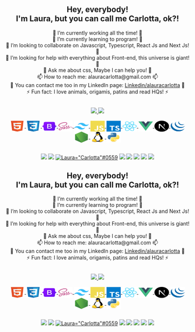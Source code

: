 ## <div align="center"> Hey, everybody! </br> I'm Laura, but you can call me Carlotta, ok?!</div>

<div align="center"> 🔭 I’m currently working all the time! 🔭 </div>
<div align="center"> 🌱 I’m currently learning to program! 🌱 </div>
<div align="center"> 👯 I’m looking to collaborate on Javascript, Typescript, React Js and Next Js! 👯 </div>
<div align="center"> 🤔 I’m looking for help with everything about Front-end, this universe is giant! 🤔 </div>
<div align="center"> 💬 Ask me about css, Maybe I can help you! 💬 </div>
<div align="center"> 📫 How to reach me: alauracarlotta@gmail.com 📫 </div>
<div align="center"> 🚀 You can contact me too in my LinkedIn page: <a href="https://www.linkedin.com/in/alauracarlotta" target="_blank">Linkedin/alauracarlotta</a> 🚀 </div>
<div align="center"> ⚡ Fun fact: I love animals, origamis, patins and read HQs! ⚡ </div>

##

<div align="center">
  <a href="https://github.com/alauracarlotta">
  <!-- Troque "seu-nome.vercel.app" pela sua URL do Vercel -->
  <img height="180em" src="https://seu-nome.vercel.app/api?username=alauracarlotta&show_icons=true&theme=radical&count_private=true&include_all_commits=true"/>
  <img height="180em" src="https://seu-nome.vercel.app/api/top-langs/?username=alauracarlotta&layout=compact&langs_count=8&theme=radical"/>
</div>

<div align="center" style="display: inline_block"><br>
  <img align="center" alt="HTML" height="30" width="40" src="https://raw.githubusercontent.com/devicons/devicon/master/icons/html5/html5-original.svg">
  <img align="center" alt="CSS" height="30" width="40" src="https://raw.githubusercontent.com/devicons/devicon/master/icons/css3/css3-original.svg">
  <img align="center" alt="Bootstrap" height="30" width="40" src="https://raw.githubusercontent.com/devicons/devicon/master/icons/bootstrap/bootstrap-original.svg">
  <img align="center" alt="SASS" height="30" width="40" src="https://raw.githubusercontent.com/devicons/devicon/master/icons/sass/sass-original.svg">
  <img align="center" alt="Tailwind" height="30" width="40" src="https://raw.githubusercontent.com/devicons/devicon/master/icons/tailwindcss/tailwindcss-original.svg">
  <img align="center" alt="Js" height="30" width="40" src="https://raw.githubusercontent.com/devicons/devicon/master/icons/javascript/javascript-plain.svg">
  <img align="center" alt="Ts" height="30" width="40" src="https://raw.githubusercontent.com/devicons/devicon/master/icons/typescript/typescript-plain.svg">
  <img align="center" alt="React" height="30" width="40" src="https://raw.githubusercontent.com/devicons/devicon/master/icons/react/react-original.svg">
  <img align="center" alt="Vue" height="30" width="40" src="https://raw.githubusercontent.com/devicons/devicon/master/icons/vuejs/vuejs-original.svg">
  <img align="center" alt="Next" height="30" width="40" src="https://raw.githubusercontent.com/devicons/devicon/master/icons/nextjs/nextjs-original.svg">
  <img align="center" alt="jQuery" height="30" width="40" src="https://raw.githubusercontent.com/devicons/devicon/master/icons/jquery/jquery-original.svg">
  <img align="center" alt="Node" height="30" width="40" src="https://raw.githubusercontent.com/devicons/devicon/master/icons/nodejs/nodejs-original.svg">
  <img align="center" alt="Linux" height="30" width="40" src="https://raw.githubusercontent.com/devicons/devicon/master/icons/linux/linux-original.svg">
  <img align="center" alt="Python" height="30" width="40" src="https://raw.githubusercontent.com/devicons/devicon/master/icons/python/python-original.svg">
</div>
  
##

<div align="center">
  <a href="https://www.instagram.com/alauracarlotta" target="_blank"><img src="https://img.shields.io/badge/-Instagram-%23E4405F?style=for-the-badge&logo=instagram&logoColor=white"></a>
  <a href="https://medium.com/@laura.carlotta" target="_blank"><img src="https://img.shields.io/badge/Medium-12100E?style=for-the-badge&logo=medium&logoColor=white"></a>
  <a href="https://discord.gg" target="_blank"><img src="https://img.shields.io/badge/Discord-7289DA?style=for-the-badge&logo=discord&logoColor=white" alt='Laura="Carlotta"#0559'></a>
  <a href="https://www.twitch.tv/lauracarlottadev" target="_blank"><img src="https://img.shields.io/badge/Twitch-9146FF?style=for-the-badge&logo=twitch&logoColor=white"></a>
  <a href="https://gitlab.com/laura.carlotta" target="_blank"><img src="https://img.shields.io/badge/GitLab-330F63?style=for-the-badge&logo=gitlab&logoColor=white"></a>
  <a href="https://open.spotify.com/user/22wimu6j4yf2ixziofbzpunta" target="_blank"><img src="https://img.shields.io/badge/Spotify-1ED760?&style=for-the-badge&logo=spotify&logoColor=white"></a> 
  <a href="mailto:alauracarlotta@gmail.com"><img src="https://img.shields.io/badge/-Gmail-%23333?style=for-the-badge&logo=gmail&logoColor=white"></a>
  <a href="https://www.linkedin.com/in/alauracarlotta" target="_blank"><img src="https://img.shields.io/badge/-LinkedIn-%230077B5?style=for-the-badge&logo=linkedin&logoColor=white"></a>
</div>


## <div align="center"> Hey, everybody! </br> I'm Laura, but you can call me Carlotta, ok?!</div>

<div align="center"> 🔭 I’m currently working all the time! 🔭 </div>
<div align="center"> 🌱 I’m currently learning to program! 🌱 </div>
<div align="center"> 👯 I’m looking to collaborate on Javascript, Typescript, React Js and Next Js! 👯 </div>
<div align="center"> 🤔 I’m looking for help with everything about Front-end, this universe is giant! 🤔 </div>
<div align="center"> 💬 Ask me about css, Maybe I can help you! 💬 </div>
<div align="center"> 📫 How to reach me: alauracarlotta@gmail.com 📫 </div>
<div align="center"> 🚀 You can contact me too in my LinkedIn page: <a href="https://www.linkedin.com/in/alauracarlotta" target="_blank">Linkedin/alauracarlotta</a> 🚀 </div>
<div align="center"> ⚡ Fun fact: I love animals, origamis, patins and read HQs! ⚡ </div>

##

<div align="center">
  <a href="https://github.com/alauracarlotta">
  <!-- Troque "seu-nome.vercel.app" pela sua URL do Vercel -->
  <img height="180em" src="https://seu-nome.vercel.app/api?username=alauracarlotta&show_icons=true&theme=radical&count_private=true&include_all_commits=true"/>
  <img height="180em" src="https://seu-nome.vercel.app/api/top-langs/?username=alauracarlotta&layout=compact&langs_count=8&theme=radical"/>
</div>

<div align="center" style="display: inline_block"><br>
  <img align="center" alt="HTML" height="30" width="40" src="https://raw.githubusercontent.com/devicons/devicon/master/icons/html5/html5-original.svg">
  <img align="center" alt="CSS" height="30" width="40" src="https://raw.githubusercontent.com/devicons/devicon/master/icons/css3/css3-original.svg">
  <img align="center" alt="Bootstrap" height="30" width="40" src="https://raw.githubusercontent.com/devicons/devicon/master/icons/bootstrap/bootstrap-original.svg">
  <img align="center" alt="SASS" height="30" width="40" src="https://raw.githubusercontent.com/devicons/devicon/master/icons/sass/sass-original.svg">
  <img align="center" alt="Tailwind" height="30" width="40" src="https://raw.githubusercontent.com/devicons/devicon/master/icons/tailwindcss/tailwindcss-original.svg">
  <img align="center" alt="Js" height="30" width="40" src="https://raw.githubusercontent.com/devicons/devicon/master/icons/javascript/javascript-plain.svg">
  <img align="center" alt="Ts" height="30" width="40" src="https://raw.githubusercontent.com/devicons/devicon/master/icons/typescript/typescript-plain.svg">
  <img align="center" alt="React" height="30" width="40" src="https://raw.githubusercontent.com/devicons/devicon/master/icons/react/react-original.svg">
  <img align="center" alt="Vue" height="30" width="40" src="https://raw.githubusercontent.com/devicons/devicon/master/icons/vuejs/vuejs-original.svg">
  <img align="center" alt="Next" height="30" width="40" src="https://raw.githubusercontent.com/devicons/devicon/master/icons/nextjs/nextjs-original.svg">
  <img align="center" alt="jQuery" height="30" width="40" src="https://raw.githubusercontent.com/devicons/devicon/master/icons/jquery/jquery-original.svg">
  <img align="center" alt="Node" height="30" width="40" src="https://raw.githubusercontent.com/devicons/devicon/master/icons/nodejs/nodejs-original.svg">
  <img align="center" alt="Linux" height="30" width="40" src="https://raw.githubusercontent.com/devicons/devicon/master/icons/linux/linux-original.svg">
  <img align="center" alt="Python" height="30" width="40" src="https://raw.githubusercontent.com/devicons/devicon/master/icons/python/python-original.svg">
</div>
  
##

<div align="center">
  <a href="https://www.instagram.com/alauracarlotta" target="_blank"><img src="https://img.shields.io/badge/-Instagram-%23E4405F?style=for-the-badge&logo=instagram&logoColor=white"></a>
  <a href="https://medium.com/@laura.carlotta" target="_blank"><img src="https://img.shields.io/badge/Medium-12100E?style=for-the-badge&logo=medium&logoColor=white"></a>
  <a href="https://discord.gg" target="_blank"><img src="https://img.shields.io/badge/Discord-7289DA?style=for-the-badge&logo=discord&logoColor=white" alt='Laura="Carlotta"#0559'></a>
  <a href="https://www.twitch.tv/lauracarlottadev" target="_blank"><img src="https://img.shields.io/badge/Twitch-9146FF?style=for-the-badge&logo=twitch&logoColor=white"></a>
  <a href="https://gitlab.com/laura.carlotta" target="_blank"><img src="https://img.shields.io/badge/GitLab-330F63?style=for-the-badge&logo=gitlab&logoColor=white"></a>
  <a href="https://open.spotify.com/user/22wimu6j4yf2ixziofbzpunta" target="_blank"><img src="https://img.shields.io/badge/Spotify-1ED760?&style=for-the-badge&logo=spotify&logoColor=white"></a> 
  <a href="mailto:alauracarlotta@gmail.com"><img src="https://img.shields.io/badge/-Gmail-%23333?style=for-the-badge&logo=gmail&logoColor=white"></a>
  <a href="https://www.linkedin.com/in/alauracarlotta" target="_blank"><img src="https://img.shields.io/badge/-LinkedIn-%230077B5?style=for-the-badge&logo=linkedin&logoColor=white"></a>
</div>

